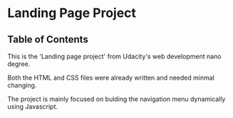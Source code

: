 # Landing Page Project

## Table of Contents

This is the 'Landing page project' from Udacity's web development nano degree.

Both the HTML and CSS files were already written and needed minmal changing.

The project is mainly focused on bulding the navigation menu dynamically using Javascript.


